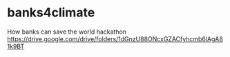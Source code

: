 # banks4climate
How banks can save the world hackathon
https://drive.google.com/drive/folders/1dGnzU88ONcxGZACfyhcmb6lAgA81k9BT 
